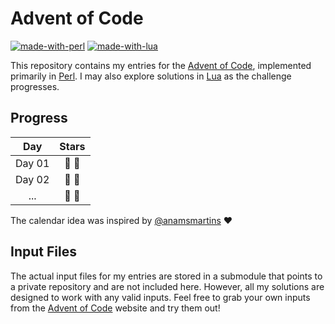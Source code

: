 # Advent of Code
[![made-with-perl](https://img.shields.io/badge/Made%20with-Perl-1f425f.svg?color=green)](https://www.perl.org/)
[![made-with-lua](https://img.shields.io/badge/Made%20with-Lua-1f425f.svg?color=blue)](https://www.lua.org/)

This repository contains my entries for the [Advent of Code](https://adventofcode.com/), implemented primarily in [Perl](https://www.perl.org/). I may also explore solutions in [Lua](https://www.lua.org/) as the challenge progresses.

## Progress

| Day | Stars |
| :-: | :-: |
| Day 01 | :star2: :star2: |
| Day 02 | :star2: :star2: |
| ...    | :star2: :gift: |

The calendar idea was inspired by [@anamsmartins](https://github.com/anamsmartins/adventOfCode2024) :heart:

## Input Files

The actual input files for my entries are stored in a submodule that points to a private repository and are not included here. However, all my solutions are designed to work with any valid inputs. Feel free to grab your own inputs from the [Advent of Code](https://adventofcode.com/) website and try them out!